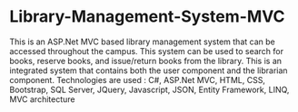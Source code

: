 # Library-Management-System-MVC
This is an ASP.Net MVC based library management system that can be accessed throughout the campus. This system can be used to search for books, reserve books, and issue/return books from the library. This is an integrated system that contains both the user component and the librarian component.
Technologies are used : C#, ASP.Net MVC, HTML, CSS, Bootstrap, SQL Server, JQuery, Javascript, JSON, Entity Framework, LINQ, MVC architecture
